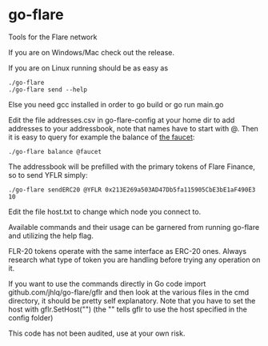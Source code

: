 # go-flare
Tools for the Flare network

If you are on Windows/Mac check out the release.

If you are on Linux running should be as easy as
```
./go-flare
./go-flare send --help
```

Else you need gcc installed in order to go build or go run main.go

Edit the file addresses.csv in go-flare-config at your home dir to add addresses to your addressbook, note that names have to start with @. Then it is easy to query for example the balance of [the faucet](https://weilianqi.laerande.org/flarefaucet.php):
```
./go-flare balance @faucet
```

The addressbook will be prefilled with the primary tokens of Flare Finance, so to send YFLR simply:
```
./go-flare sendERC20 @YFLR 0x213E269a503AD47Db5fa115905CbE3bE1aF490E3 10
```

Edit the file host.txt to change which node you connect to.

Available commands and their usage can be garnered from running go-flare and utilizing the help flag.

FLR-20 tokens operate with the same interface as ERC-20 ones. Always research what type of token you are handling before trying any operation on it.

If you want to use the commands directly in Go code import github.com/jhlq/go-flare/gflr and then look at the various files in the cmd directory, it should be pretty self explanatory. Note that you have to set the host with gflr.SetHost("") (the "" tells gflr to use the host specified in the config folder)

This code has not been audited, use at your own risk.
